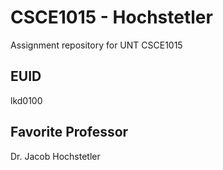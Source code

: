 # CSCE1015 - Hochstetler
Assignment repository for UNT CSCE1015
## EUID
lkd0100
## Favorite Professor
Dr. Jacob Hochstetler
